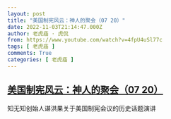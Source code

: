 ```yaml
---
layout: post
title: "美国制宪风云：神人的聚会（07 20）"
date: 2022-11-03T21:14:47.000Z
author: 老虎庙 · 虎侃
from: https://www.youtube.com/watch?v=4fpU4uSl77c
tags: [ 老虎庙 ]
comments: True
categories: [ 老虎庙 ]
---
```

<!--1667510087000-->
[美国制宪风云：神人的聚会（07 20）](https://www.youtube.com/watch?v=4fpU4uSl77c)
------

<div>
知无知创始人谌洪果关于美国制宪会议的历史话题演讲
</div>
